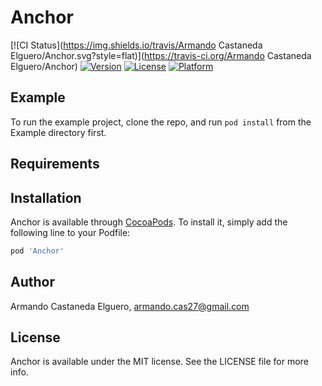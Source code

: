 # Anchor

[![CI Status](https://img.shields.io/travis/Armando Castaneda Elguero/Anchor.svg?style=flat)](https://travis-ci.org/Armando Castaneda Elguero/Anchor)
[![Version](https://img.shields.io/cocoapods/v/Anchor.svg?style=flat)](https://cocoapods.org/pods/Anchor)
[![License](https://img.shields.io/cocoapods/l/Anchor.svg?style=flat)](https://cocoapods.org/pods/Anchor)
[![Platform](https://img.shields.io/cocoapods/p/Anchor.svg?style=flat)](https://cocoapods.org/pods/Anchor)

## Example

To run the example project, clone the repo, and run `pod install` from the Example directory first.

## Requirements

## Installation

Anchor is available through [CocoaPods](https://cocoapods.org). To install
it, simply add the following line to your Podfile:

```ruby
pod 'Anchor'
```

## Author

Armando Castaneda Elguero, armando.cas27@gmail.com

## License

Anchor is available under the MIT license. See the LICENSE file for more info.
